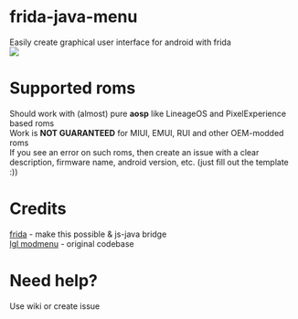 # frida-java-menu
Easily create graphical user interface for android with frida<br>
![](https://i.imgur.com/HF9oIm2.gif)

# Supported roms
Should work with (almost) pure **aosp** like LineageOS and PixelExperience based roms<br>
Work is **NOT GUARANTEED** for MIUI, EMUI, RUI and other OEM-modded roms<br>
If you see an error on such roms, then create an issue with a clear description, firmware name, android version, etc. (just fill out the template :))

# Credits

[frida](https://github.com/frida/frida) - make this possible & js-java bridge<br>
[lgl modmenu](https://github.com/LGLTeam/Android-Mod-Menu/) - original codebase

# Need help?
Use wiki or create issue